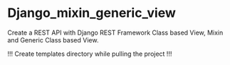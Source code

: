 # Django_mixin_generic_view

Create a REST API with Django REST Framework
Class based View, Mixin and Generic Class based View.

!!! Create templates directory while pulling the project !!!
